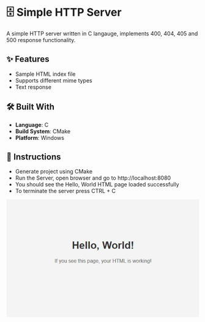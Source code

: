﻿# 🗄️ Simple HTTP Server

A simple HTTP server written in C langauge, implements 400, 404, 405 and 500 response functionality.

## ✨ Features

- Sample HTML index file
- Supports different mime types
- Text response

## 🛠️ Built With

- **Language**: C
- **Build System**: CMake
- **Platform**: Windows

## 📜 Instructions

- Generate project using CMake
- Run the Server, open browser and go to http://localhost:8080
- You should see the Hello, World HTML page loaded successfully
- To terminate the server press CTRL + C  

<div align="center">
  <img src="docs/html_success.jpg" />
</div>
